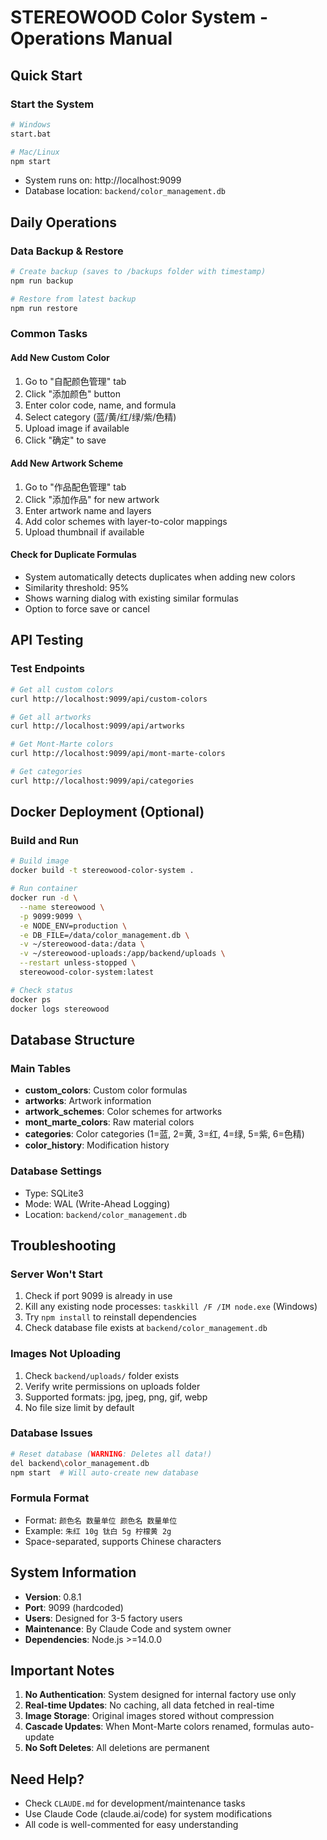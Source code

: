 # STEREOWOOD Color System - Operations Manual

## Quick Start

### Start the System
```bash
# Windows
start.bat

# Mac/Linux  
npm start
```
- System runs on: http://localhost:9099
- Database location: `backend/color_management.db`

## Daily Operations

### Data Backup & Restore
```bash
# Create backup (saves to /backups folder with timestamp)
npm run backup

# Restore from latest backup
npm run restore
```

### Common Tasks

#### Add New Custom Color
1. Go to "自配颜色管理" tab
2. Click "添加颜色" button
3. Enter color code, name, and formula
4. Select category (蓝/黄/红/绿/紫/色精)
5. Upload image if available
6. Click "确定" to save

#### Add New Artwork Scheme
1. Go to "作品配色管理" tab
2. Click "添加作品" for new artwork
3. Enter artwork name and layers
4. Add color schemes with layer-to-color mappings
5. Upload thumbnail if available

#### Check for Duplicate Formulas
- System automatically detects duplicates when adding new colors
- Similarity threshold: 95%
- Shows warning dialog with existing similar formulas
- Option to force save or cancel

## API Testing

### Test Endpoints
```bash
# Get all custom colors
curl http://localhost:9099/api/custom-colors

# Get all artworks
curl http://localhost:9099/api/artworks

# Get Mont-Marte colors
curl http://localhost:9099/api/mont-marte-colors

# Get categories
curl http://localhost:9099/api/categories
```

## Docker Deployment (Optional)

### Build and Run
```bash
# Build image
docker build -t stereowood-color-system .

# Run container
docker run -d \
  --name stereowood \
  -p 9099:9099 \
  -e NODE_ENV=production \
  -e DB_FILE=/data/color_management.db \
  -v ~/stereowood-data:/data \
  -v ~/stereowood-uploads:/app/backend/uploads \
  --restart unless-stopped \
  stereowood-color-system:latest

# Check status
docker ps
docker logs stereowood
```

## Database Structure

### Main Tables
- **custom_colors**: Custom color formulas
- **artworks**: Artwork information
- **artwork_schemes**: Color schemes for artworks
- **mont_marte_colors**: Raw material colors
- **categories**: Color categories (1=蓝, 2=黄, 3=红, 4=绿, 5=紫, 6=色精)
- **color_history**: Modification history

### Database Settings
- Type: SQLite3
- Mode: WAL (Write-Ahead Logging)
- Location: `backend/color_management.db`

## Troubleshooting

### Server Won't Start
1. Check if port 9099 is already in use
2. Kill any existing node processes: `taskkill /F /IM node.exe` (Windows)
3. Try `npm install` to reinstall dependencies
4. Check database file exists at `backend/color_management.db`

### Images Not Uploading
1. Check `backend/uploads/` folder exists
2. Verify write permissions on uploads folder
3. Supported formats: jpg, jpeg, png, gif, webp
4. No file size limit by default

### Database Issues
```bash
# Reset database (WARNING: Deletes all data!)
del backend\color_management.db
npm start  # Will auto-create new database
```

### Formula Format
- Format: `颜色名 数量单位 颜色名 数量单位`
- Example: `朱红 10g 钛白 5g 柠檬黄 2g`
- Space-separated, supports Chinese characters

## System Information

- **Version**: 0.8.1
- **Port**: 9099 (hardcoded)
- **Users**: Designed for 3-5 factory users
- **Maintenance**: By Claude Code and system owner
- **Dependencies**: Node.js >=14.0.0

## Important Notes

1. **No Authentication**: System designed for internal factory use only
2. **Real-time Updates**: No caching, all data fetched in real-time
3. **Image Storage**: Original images stored without compression
4. **Cascade Updates**: When Mont-Marte colors renamed, formulas auto-update
5. **No Soft Deletes**: All deletions are permanent

## Need Help?

- Check `CLAUDE.md` for development/maintenance tasks
- Use Claude Code (claude.ai/code) for system modifications
- All code is well-commented for easy understanding